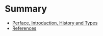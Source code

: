 # Summary

* [Perface, Introduction, History and Types](2022-01-05-preface-introduction-history-types.md)
* [References](2021-12-30-references.md)
